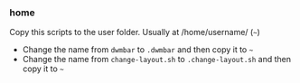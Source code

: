 ### home

Copy this scripts to the user folder. Usually at /home/username/ (`~`)

- Change the name from `dwmbar` to `.dwmbar` and then copy it to `~`
- Change the name from `change-layout.sh` to `.change-layout.sh` and then copy it to `~`
